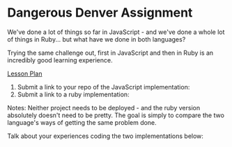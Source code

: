 # Dangerous Denver Assignment

We've done a lot of things so far in JavaScript - and we've done a whole lot of things in Ruby... but what have we done in both languages?

Trying the same challenge out, first in JavaScript and then in Ruby is an incredibly good learning experience.

[Lesson Plan](https://github.com/turingschool-examples/dangerous-denver)

1. Submit a link to your repo of the JavaScript implementation:  
2. Submit a link to a ruby implementation:

Notes: Neither project needs to be deployed - and the ruby version absolutely doesn't need to be pretty. The goal is simply to compare the two language's ways of getting the same problem done.

Talk about your experiences coding the two implementations below:
